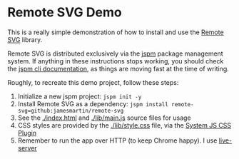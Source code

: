 # Remote SVG Demo

This is a really simple demonstration of how to install and use the [Remote SVG](https://github.com/jamesmartin/remote-svg) library.

Remote SVG is distributed exclusively via the [jspm](http://jspm.io) package management system. If anything in these instructions stops working, you should check the [jspm cli documentation](https://github.com/jspm/jspm-cli/wiki/Getting-Started), as things are moving fast at the time of writing.

Roughly, to recreate this demo project, follow these steps:

1. Initialize a new jspm project: `jspm init -y`
1. Install Remote SVG as a dependency: `jspm install remote-svg=github:jamesmartin/remote-svg`
1. See the [./index.html](./index.html) and [./lib/main.js](./lib/main.js) source files for usage
1. CSS styles are provided by the [./lib/style.css](./lib/style.css) file, via the [System JS CSS Plugin](https://github.com/systemjs/plugin-css)
1. Remember to run the app over HTTP (to keep Chrome happy). I use [live-server](https://www.npmjs.com/package/live-server)

